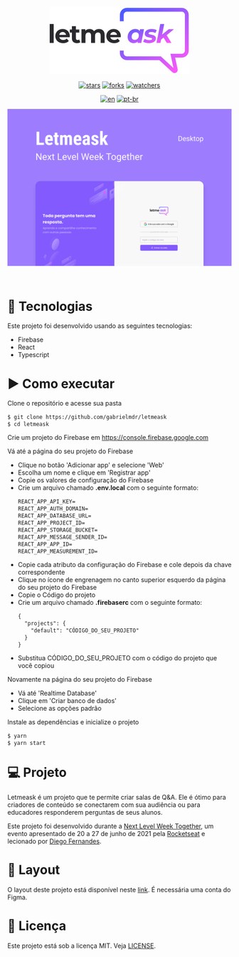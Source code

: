 <div align="center">

![Letmeask](.github/logo.svg "Letmeask")

[![stars](https://img.shields.io/github/stars/gabrielmdr/letmeask?style=social)](https://github.com/gabrielmdr/letmeask/stargazers/ "Stars")
[![forks](https://img.shields.io/github/forks/gabrielmdr/letmeask?style=social)](https://github.com/gabrielmdr/letmeask/network/members "Forks")
[![watchers](https://img.shields.io/github/watchers/gabrielmdr/letmeask?style=social)](https://github.com/gabrielmdr/letmeask/watchers/ "Watchers")

[![en](https://img.shields.io/static/v1?label=lang&message=en&color=8257E5&labelColor=000000)](README.md "English")
[![pt-br](https://img.shields.io/static/v1?label=lang&message=pt-br&color=8257E5&labelColor=000000)](README.pt-br.md "Português do Brasil")

![Letmeask mock](.github/cover.svg)

</div>
<br />

# 🧪 Tecnologias

Este projeto foi desenvolvido usando as seguintes tecnologias:

- Firebase
- React
- Typescript

# ▶ Como executar

Clone o repositório e acesse sua pasta

```
$ git clone https://github.com/gabrielmdr/letmeask
$ cd letmeask
```

Crie um projeto do Firebase em https://console.firebase.google.com

Vá até a página do seu projeto do Firebase
- Clique no botão 'Adicionar app' e selecione 'Web'
- Escolha um nome e clique em 'Registrar app'
- Copie os valores de configuração do Firebase
- Crie um arquivo chamado **.env.local** com o seguinte formato:
  ```
  REACT_APP_API_KEY=
  REACT_APP_AUTH_DOMAIN=
  REACT_APP_DATABASE_URL=
  REACT_APP_PROJECT_ID=
  REACT_APP_STORAGE_BUCKET=
  REACT_APP_MESSAGE_SENDER_ID=
  REACT_APP_APP_ID=
  REACT_APP_MEASUREMENT_ID=
  ```
- Copie cada atributo da configuração do Firebase e cole depois da chave correspondente
- Clique no ícone de engrenagem no canto superior esquerdo da página do seu projeto do Firebase
- Copie o Código do projeto
- Crie um arquivo chamado **.firebaserc** com o seguinte formato:
  ```
  {
    "projects": {
      "default": "CÓDIGO_DO_SEU_PROJETO"
    }
  }
  ```
- Substitua CÓDIGO_DO_SEU_PROJETO com o código do projeto que você copiou

Novamente na página do seu projeto do Firebase
- Vá até 'Realtime Database'
- Clique em 'Criar banco de dados'
- Selecione as opções padrão

Instale as dependências e inicialize o projeto

```
$ yarn
$ yarn start
```

# 💻 Projeto

Letmeask é um projeto que te permite criar salas de Q&A. Ele é ótimo para criadores de conteúdo se conectarem com sua audiência ou para educadores responderem perguntas de seus alunos.

Este projeto foi desenvolvido durante a [Next Level Week Together](https://nexelevelweek.com.br), um evento apresentado de 20 a 27 de junho de 2021 pela [Rocketseat](https://github.com/rocketseat-education) e lecionado por [Diego Fernandes](https://github.com/diego3g).

# 🔖 Layout

O layout deste projeto está disponível neste [link](https://www.figma.com/file/u0BQK8rCf2KgzcukdRRCWh/Letmeask/duplicate). É necessária uma conta do Figma.

# 📝 Licença

Este projeto está sob a licença MIT. Veja [LICENSE](LICENSE).